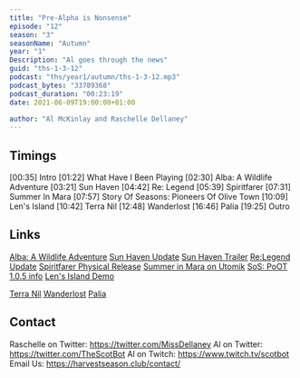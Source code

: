 ```yaml
---
title: "Pre-Alpha is Nonsense"
episode: "12"
season: "3"
seasonName: "Autumn"
year: "1"
Description: "Al goes through the news"
guid: "ths-1-3-12"
podcast: "ths/year1/autumn/ths-1-3-12.mp3"
podcast_bytes: "33789368"
podcast_duration: "00:23:19"
date: 2021-06-09T19:00:00+01:00

author: "Al McKinlay and Raschelle Dellaney"
---
```


## Timings

[00:35] Intro
[01:22] What Have I Been Playing
[02:30] Alba: A Wildlife Adventure
[03:21] Sun Haven
[04:42] Re: Legend
[05:39] Spiritfarer
[07:31] Summer In Mara
[07:57] Story Of Seasons: Pioneers Of Olive Town
[10:09] Len's Island
[10:42] Terra Nil
[12:48] Wanderlost
[16:46] Palia
[19:25] Outro

## Links

[Alba: A Wildlife Adventure](https://twitter.com/WildlifeAlba/status/1401558246205362179)
[Sun Haven Update](https://www.kickstarter.com/projects/sunhaven/sunhaven/posts/3199529?ref=ksr_email_backer_project_update_registered_users)
[Sun Haven Trailer](https://www.youtube.com/watch?v=LROTU2VnGHM)
[Re:Legend Update](https://www.kickstarter.com/projects/1723653856/re-legend-co-op-monster-raising-rpg/posts/3199377)
[Spiritfarer Physical Release](https://www.nintendolife.com/news/2021/05/spiritfarer_has_a_beautiful_physical_edition_heading_to_switch)
[Summer in Mara on Utomik](https://twitter.com/Utomik/status/1400104927880527873)
[SoS: PoOT 1.0.5 info](https://twitter.com/marvelous_games/status/1401111702096252929)
[Len's Island Demo](https://twitter.com/LensIsland/status/1401341667936923651)

[Terra Nil](https://twitter.com/devolverdigital/status/1401918596620619785)
[Wanderlost](https://twitter.com/3L1/status/1397236946510942208)
[Palia](https://twitter.com/_wholesomegames/status/1400796829583806472?s=09)

## Contact

Raschelle on Twitter: https://twitter.com/MissDellaney
Al on Twitter: https://twitter.com/TheScotBot
Al on Twitch: https://www.twitch.tv/scotbot
Email Us: https://harvestseason.club/contact/
